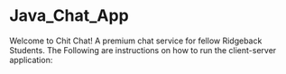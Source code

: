 # Java_Chat_App
Welcome to Chit Chat! A premium chat service for fellow Ridgeback Students. 
The Following are instructions on how to run the client-server application:
